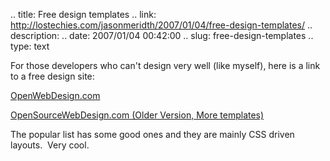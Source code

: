 .. title: Free design templates
.. link: http://lostechies.com/jasonmeridth/2007/01/04/free-design-templates/
.. description: 
.. date: 2007/01/04 00:42:00
.. slug: free-design-templates
.. type: text


For those developers who can't design very well (like myself), here is a link to a free design site:

[OpenWebDesign.com](http://www.openwebdesign.org/)

[OpenSourceWebDesign.com (Older Version, More templates)  
](http://www.oswd.org/)

The popular list has some good ones and they are mainly CSS driven layouts.  Very cool.
